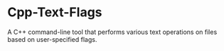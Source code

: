 # Cpp-Text-Flags
A C++ command-line tool that performs various text operations on files based on user-specified flags.
